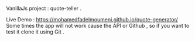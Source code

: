 VanillaJs project : quote-teller .

Live Demo : https://mohamedfadelmoumeni.github.io/quote-generator/
Some times the app will not work cause the API or Github  , so if you want to test it clone it using Git .
